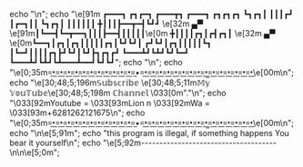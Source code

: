 echo "\n";
echo  "\e[91m                                                                                                                                ┏━━━┓    ┏┓┏━┓    ┏━━━┳┓    ┏━━━┓  ┏┓┏┓┏┓
┗┓┏┓┃    ┃┃┃┏┛    ┃┏━┓┃┃    ┗┓┏┓┃  ┃┃┃┃┃┃                                                                                                    ╋┃┃┃┣━━┳━┫┗┛┛ \e[32m ▄▀ \e[91m┃┗━━┫┗━┳━━┓┃┃┃┣━━┫┃┃┃┃┃\e[0m
╋┃┃┃┃┏┓┃┏┫┏┓┃ \e[32m ▄▀ \e[0m┗━━┓┃┏┓┃┏┓┃┃┃┃┃┏┓┃┗┛┗┛┃                                                                                         ┏┛┗┛┃┏┓┃┃┃┃┃┗┓    ┃┗━┛┃┃┃┃┏┓┣┛┗┛┃┗┛┣┓┏┓┏┛
┗━━━┻┛┗┻┛┗┛┗━┛    ┗━━━┻┛┗┻┛┗┻━━━┻━━┛┗┛┗┛";                                                                                                   echo "\n";                                                                                                                                   echo  "\e[0;35m=̲•̲=̲•̲=̲•̲=̲•̲=̲•̲=̲•̲=̲•̲=̲•̲=̲•̲=̲•̲=̲•̲=̲•=̲•̲=̲•̲=̲•̲=̲•̲=̲•̲=̲•̲=̲•̲=̲•̲=̲•̲̲=̲•̲=̲•̲=̲•̲=̲•̲=̲•̲=̲•̲\e[00m\n";
echo  "\e[30;48;5;196m𝕊𝕦𝕓𝕤𝕔𝕣𝕚𝕓𝕖 \e[30;48;5;11m𝕄𝕪 𝕐𝕠𝕦𝕋𝕦𝕓𝕖\e[30;48;5;198m ℂ𝕙𝕒𝕟𝕟𝕖𝕝  \033[0m"."\n";
echo  "\033[92mYoutube = \033[93mLion n   \033[92mWa = \033[93m+6281262121675\n";
echo  "\e[0;35m=̲•̲=̲•̲=̲•̲=̲•̲=̲•̲=̲•̲=̲•̲=̲•̲=̲•̲=̲•̲=̲•̲=̲•=̲•̲=̲•̲=̲•̲=̲•̲=̲•̲=̲•̲=̲•̲=̲•̲=̲•̲̲=̲•̲=̲•̲=̲•̲=̲•̲=̲•̲=̲•̲\e[00m\n";
echo "\n\e[5;91m";
echo "this program is illegal, if something
    happens You bear it yourself\n";
echo "\e[5;92m-------------------------------------\n\n\e[5;0m";
